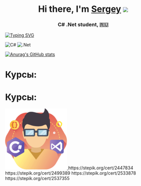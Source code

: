 <h1 align="center">Hi there, I'm <a href="https://vk.com/iamrayff/" target="_blank">Sergey</a> 
<img src="https://github.com/blackcater/blackcater/raw/main/images/Hi.gif" height="32"/></h1>
<h3 align="center">C# .Net student, 🇷🇺</h3>

<!---Пример кода-->
[![Typing SVG](https://readme-typing-svg.herokuapp.com?color=%2336BCF7&lines=I+Love+C_Sharp)](https://git.io/typing-svg)

![C#](https://img.shields.io/badge/c%23-%23239120.svg?style=for-the-badge&logo=csharp&logoColor=white)
![.Net](https://img.shields.io/badge/.NET-5C2D91?style=for-the-badge&logo=.net&logoColor=white)

[![Anurag's GitHub stats](https://github-readme-stats.vercel.app/api?username=sergiuscain)](https://github.com/anuraghazra/github-readme-stats)

<h1>Курсы:</h1>
<h1>Курсы:</h1>
<a href="https://stepik.org/cert/2447834 "> 
  <img src="images/CSharpBase.png" width="200" >
</a>
https://stepik.org/cert/2447834 
https://stepik.org/cert/2499389
https://stepik.org/cert/2533878
https://stepik.org/cert/2537355



